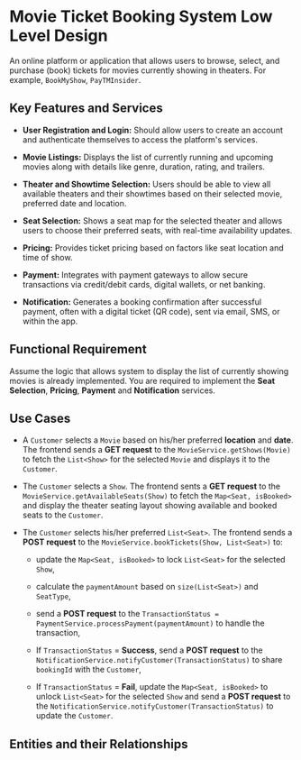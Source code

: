 # Movie Ticket Booking System Low Level Design

An online platform or application that allows users to browse, select, and purchase (book) tickets for movies currently showing in theaters. For example, `BookMyShow`, `PayTMInsider`.

## Key Features and Services

- **User Registration and Login:** Should allow users to create an account and authenticate themselves to access the platform's services.

- **Movie Listings:** Displays the list of currently running and upcoming movies along with details like genre, duration, rating, and trailers.

- **Theater and Showtime Selection:** Users should be able to view all available theaters and their showtimes based on their selected movie, preferred date and location.

- **Seat Selection:** Shows a seat map for the selected theater and allows users to choose their preferred seats, with real-time availability updates.

- **Pricing:** Provides ticket pricing based on factors like seat location and time of show.

- **Payment:** Integrates with payment gateways to allow secure transactions via credit/debit cards, digital wallets, or net banking.

- **Notification:** Generates a booking confirmation after successful payment, often with a digital ticket (QR code), sent via email, SMS, or within the app.

## Functional Requirement

Assume the logic that allows system to display the list of currently showing movies is already implemented. You are required to implement the **Seat Selection**, **Pricing**, **Payment** and **Notification** services.

## Use Cases

- A `Customer` selects a `Movie` based on his/her preferred **location** and **date**. The frontend sends a  **GET request** to the `MovieService.getShows(Movie)` to fetch the `List<Show>` for the selected `Movie` and displays it to the `Customer`.

- The `Customer` selects a `Show`. The frontend sents a **GET request** to the `MovieService.getAvailableSeats(Show)` to fetch the `Map<Seat, isBooked>` and display the theater seating layout showing available and booked seats to the `Customer`. 

- The `Customer` selects his/her preferred `List<Seat>`. The frontend sends a **POST request** to the `MovieService.bookTickets(Show, List<Seat>)` to: 

    - update the `Map<Seat, isBooked>` to lock `List<Seat>` for the selected `Show`,

    - calculate the `paymentAmount` based on `size(List<Seat>)` and `SeatType`,

    - send a **POST request** to the `TransactionStatus = PaymentService.processPayment(paymentAmount)` to handle the transaction,

    - If `TransactionStatus` = **Success**, send a **POST request** to the `NotificationService.notifyCustomer(TransactionStatus)` to share `bookingId` with the `Customer`,

    - If `TransactionStatus` = **Fail**, update the `Map<Seat, isBooked>` to unlock `List<Seat>` for the selected `Show` and send a **POST request** to the `NotificationService.notifyCustomer(TransactionStatus)` to update the `Customer`.

## Entities and their Relationships




